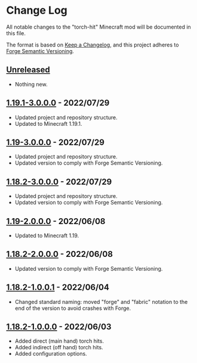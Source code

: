 # Change Log

All notable changes to the "torch-hit" Minecraft mod will be documented in this file.

The format is based on [Keep a Changelog](https://keepachangelog.com/en/1.0.0/),
and this project adheres to [Forge Semantic Versioning](https://mcforge.readthedocs.io/en/latest/gettingstarted/versioning/#versioning).  

## [Unreleased]
- Nothing new.

## [1.19.1-3.0.0.0] - 2022/07/29
- Updated project and repository structure.
- Updated to Minecraft 1.19.1.

## [1.19-3.0.0.0] - 2022/07/29
- Updated project and repository structure.
- Updated version to comply with Forge Semantic Versioning.

## [1.18.2-3.0.0.0] - 2022/07/29
- Updated project and repository structure.
- Updated version to comply with Forge Semantic Versioning.

## [1.19-2.0.0.0] - 2022/06/08
- Updated to Minecraft 1.19.

## [1.18.2-2.0.0.0] - 2022/06/08
- Updated version to comply with Forge Semantic Versioning.

## [1.18.2-1.0.0.1] - 2022/06/04
- Changed standard naming: moved "forge" and "fabric" notation to the end of the version to avoid crashes with Forge.

## [1.18.2-1.0.0.0] - 2022/06/03
- Added direct (main hand) torch hits.
- Added indirect (off hand) torch hits.
- Added configuration options.

[Unreleased]: https://github.com/Nyphet/torch-hit

[1.19.1-3.0.0.0]: https://github.com/Nyphet/torch-hit/releases/tag/v1.19.1-3.0.0.0

[1.19-3.0.0.0]: https://github.com/Nyphet/torch-hit/releases/tag/v1.19-3.0.0.0
[1.19-2.0.0.0]: https://github.com/Nyphet/torch-hit/releases/tag/v1.19-2.0.0.0

[1.18.2-3.0.0.0]: https://github.com/Nyphet/torch-hit/releases/tag/v1.18.2-3.0.0.0
[1.18.2-2.0.0.0]: https://github.com/Nyphet/torch-hit/releases/tag/v1.18.2-2.0.0.0
[1.18.2-1.0.0.1]: https://github.com/Nyphet/torch-hit/releases/tag/v1.18.2-1.0.0.1
[1.18.2-1.0.0.0]: https://github.com/Nyphet/torch-hit/releases/tag/v1.18.2-1.0.0.0
